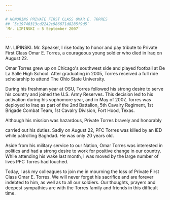 ```yaml
---
---

# HONORING PRIVATE FIRST CLASS OMAR E. TORRES
## `5c19740313cd2242c986671d8285f9d5`
`Mr. LIPINSKI — 5 September 2007`

---
```



Mr. LIPINSKI. Mr. Speaker, I rise today to honor and pay tribute to 
Private First Class Omar E. Torres, a courageous young soldier who died 
in Iraq on August 22.

Omar Torres grew up on Chicago's southwest side and played football 
at De La Salle High School. After graduating in 2005, Torres received a 
full ride scholarship to attend The Ohio State University.

During his freshman year at OSU, Torres followed his strong desire to 
serve his country and joined the U.S. Army Reserves. This decision led 
to his activation during his sophomore year, and in May of 2007, Torres 
was deployed to Iraq as part of the 2nd Battalion, 5th Cavalry 
Regiment, 1st Brigade Combat Team, 1st Cavalry Division, Fort Hood, 
Texas.

Although his mission was hazardous, Private Torres bravely and 
honorably


carried out his duties. Sadly on August 22, PFC Torres was killed by an 
IED while patrolling Baghdad. He was only 20 years old.

Aside from his military service to our Nation, Omar Torres was 
interested in politics and had a strong desire to work for positive 
change in our country. While attending his wake last month, I was moved 
by the large number of lives PFC Torres had touched.

Today, I ask my colleagues to join me in mourning the loss of Private 
First Class Omar E. Torres. We will never forget his sacrifice and are 
forever indebted to him, as well as to all our soldiers. Our thoughts, 
prayers and deepest sympathies are with the Torres family and friends 
in this difficult time.
